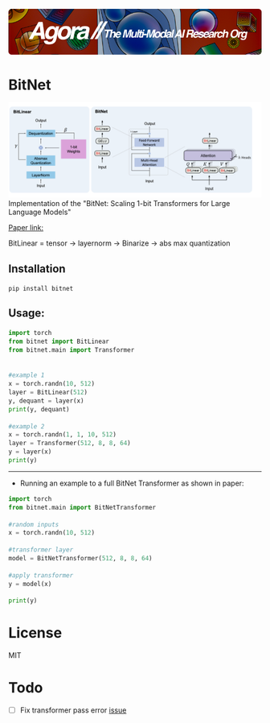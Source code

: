 [![Multi-Modality](agorabanner.png)](https://discord.gg/qUtxnK2NMf)

# BitNet
![bitnet](/bitnet.png)
Implementation of the "BitNet: Scaling 1-bit Transformers for Large Language Models"

[Paper link:](https://arxiv.org/pdf/2310.11453.pdf)

BitLinear = tensor -> layernorm -> Binarize -> abs max quantization 

## Installation
`pip install bitnet`

## Usage:
```python
import torch 
from bitnet import BitLinear
from bitnet.main import Transformer


#example 1
x = torch.randn(10, 512)
layer = BitLinear(512)
y, dequant = layer(x)
print(y, dequant)

#example 2
x = torch.randn(1, 1, 10, 512)
layer = Transformer(512, 8, 8, 64)
y = layer(x)
print(y)
```

----

- Running an example to a full BitNet Transformer as shown in paper:
```python
import torch 
from bitnet.main import BitNetTransformer

#random inputs
x = torch.randn(10, 512)

#transformer layer
model = BitNetTransformer(512, 8, 8, 64)

#apply transformer
y = model(x)

print(y)
```

# License
MIT


# Todo
- [ ] Fix transformer pass error [issue](https://github.com/kyegomez/BitNet/issues/5)

